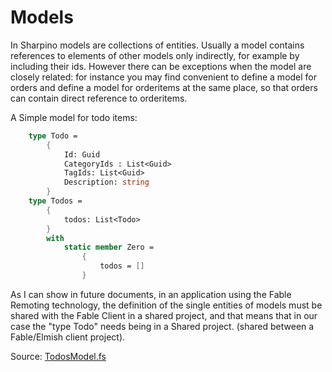# Models

In Sharpino models are collections of entities.
Usually a model contains references to elements of other models only indirectly, for example by including their ids.
However there can be exceptions when the model are closely related: for instance you may find convenient to define a model for orders and define a model for orderitems at the same place, so that orders can contain direct reference to orderitems.

A Simple model for todo items:

```FSharp
    type Todo =
        {
            Id: Guid
            CategoryIds : List<Guid>
            TagIds: List<Guid>
            Description: string
        }
    type Todos =
        {
            todos: List<Todo>
        }
        with
            static member Zero =
                {
                    todos = []
                }
```

As I can show in future documents, in an application using the Fable Remoting technology, the definition of the single entities of models must be shared with the Fable Client in a shared project, and that means that in our case the "type Todo" needs being in a Shared project. (shared between a Fable/Elmish client project).

Source: [TodosModel.fs](https://github.com/tonyx/Micro_ES_FSharp_Lib/blob/main/Sharpino.Sample/models/TodosModel.fs)

